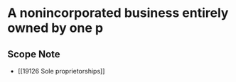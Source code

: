 # A nonincorporated business entirely owned by one p  

## Scope Note

- [[19126 Sole proprietorships]]  

